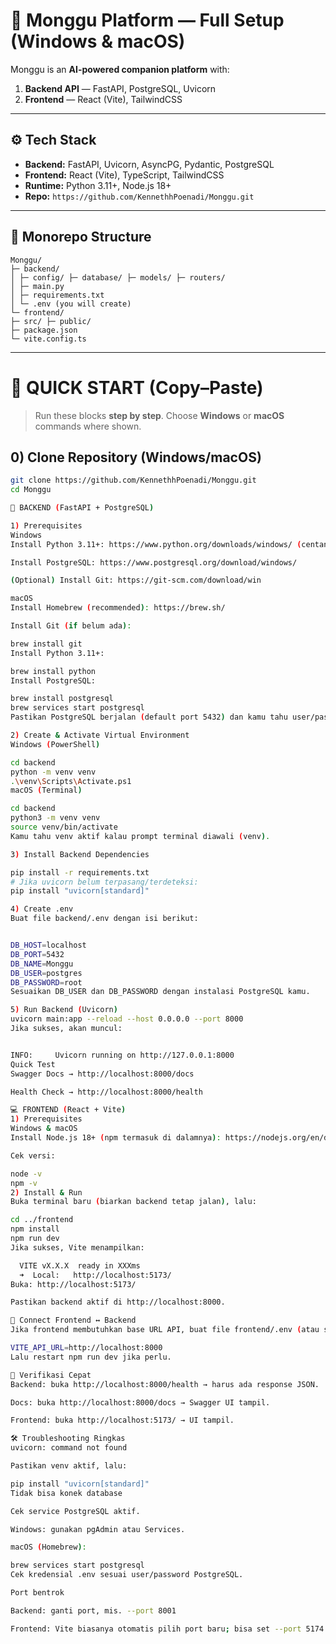 # 🧩 Monggu Platform — Full Setup (Windows & macOS)

Monggu is an **AI-powered companion platform** with:
1) **Backend API** — FastAPI, PostgreSQL, Uvicorn  
2) **Frontend** — React (Vite), TailwindCSS

---

## ⚙️ Tech Stack
- **Backend:** FastAPI, Uvicorn, AsyncPG, Pydantic, PostgreSQL
- **Frontend:** React (Vite), TypeScript, TailwindCSS
- **Runtime:** Python 3.11+, Node.js 18+
- **Repo:** `https://github.com/KennethhPoenadi/Monggu.git`

---

## 📁 Monorepo Structure
```
Monggu/
├─ backend/
│ ├─ config/ ├─ database/ ├─ models/ ├─ routers/
│ ├─ main.py
│ ├─ requirements.txt
│ └─ .env (you will create)
└─ frontend/
├─ src/ ├─ public/
├─ package.json
└─ vite.config.ts
```
---

# 🚀 QUICK START (Copy–Paste)

> Run these blocks **step by step**. Choose **Windows** or **macOS** commands where shown.

## 0) Clone Repository (Windows/macOS)
```bash
git clone https://github.com/KennethhPoenadi/Monggu.git
cd Monggu

🧱 BACKEND (FastAPI + PostgreSQL)

1) Prerequisites
Windows
Install Python 3.11+: https://www.python.org/downloads/windows/ (centang “Add Python to PATH”)

Install PostgreSQL: https://www.postgresql.org/download/windows/

(Optional) Install Git: https://git-scm.com/download/win

macOS
Install Homebrew (recommended): https://brew.sh/

Install Git (if belum ada):

brew install git
Install Python 3.11+:

brew install python
Install PostgreSQL:

brew install postgresql
brew services start postgresql
Pastikan PostgreSQL berjalan (default port 5432) dan kamu tahu user/password-nya (contoh: postgres / root).

2) Create & Activate Virtual Environment
Windows (PowerShell)

cd backend
python -m venv venv
.\venv\Scripts\Activate.ps1
macOS (Terminal)

cd backend
python3 -m venv venv
source venv/bin/activate
Kamu tahu venv aktif kalau prompt terminal diawali (venv).

3) Install Backend Dependencies

pip install -r requirements.txt
# Jika uvicorn belum terpasang/terdeteksi:
pip install "uvicorn[standard]"

4) Create .env
Buat file backend/.env dengan isi berikut:


DB_HOST=localhost
DB_PORT=5432
DB_NAME=Monggu
DB_USER=postgres
DB_PASSWORD=root
Sesuaikan DB_USER dan DB_PASSWORD dengan instalasi PostgreSQL kamu.

5) Run Backend (Uvicorn)
uvicorn main:app --reload --host 0.0.0.0 --port 8000
Jika sukses, akan muncul:


INFO:     Uvicorn running on http://127.0.0.1:8000
Quick Test
Swagger Docs → http://localhost:8000/docs

Health Check → http://localhost:8000/health

💻 FRONTEND (React + Vite)
1) Prerequisites
Windows & macOS
Install Node.js 18+ (npm termasuk di dalamnya): https://nodejs.org/en/download/

Cek versi:

node -v
npm -v
2) Install & Run
Buka terminal baru (biarkan backend tetap jalan), lalu:

cd ../frontend
npm install
npm run dev
Jika sukses, Vite menampilkan:

  VITE vX.X.X  ready in XXXms
  ➜  Local:   http://localhost:5173/
Buka: http://localhost:5173/

Pastikan backend aktif di http://localhost:8000.

🔗 Connect Frontend ↔ Backend
Jika frontend membutuhkan base URL API, buat file frontend/.env (atau sesuaikan file config) berisi:

VITE_API_URL=http://localhost:8000
Lalu restart npm run dev jika perlu.

🧪 Verifikasi Cepat
Backend: buka http://localhost:8000/health → harus ada response JSON.

Docs: buka http://localhost:8000/docs → Swagger UI tampil.

Frontend: buka http://localhost:5173/ → UI tampil.

🛠 Troubleshooting Ringkas
uvicorn: command not found

Pastikan venv aktif, lalu:

pip install "uvicorn[standard]"
Tidak bisa konek database

Cek service PostgreSQL aktif.

Windows: gunakan pgAdmin atau Services.

macOS (Homebrew):

brew services start postgresql
Cek kredensial .env sesuai user/password PostgreSQL.

Port bentrok

Backend: ganti port, mis. --port 8001

Frontend: Vite biasanya otomatis pilih port baru; bisa set --port 5174.



